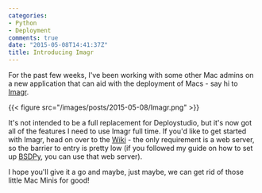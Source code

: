 ```yaml
---
categories:
- Python
- Deployment
comments: true
date: "2015-05-08T14:41:37Z"
title: Introducing Imagr
---
```

For the past few weeks, I've been working with some other Mac admins on a new application that can aid with the deployment of Macs - say hi to [Imagr](https://github.com/grahamgilbert/imagr).

{{< figure src="/images/posts/2015-05-08/Imagr.png" >}}

It's not intended to be a full replacement for Deploystudio, but it's now got all of the features I need to use Imagr full time. If you'd like to get started with Imagr, head on over to the [Wiki](https://github.com/grahamgilbert/imagr/wiki/Getting-Started) - the only requirement is a web server, so the barrier to entry is pretty low (if you followed my guide on how to set up [BSDPy](/blog/2015/04/22/getting-started-with-bsdpy-on-docker/), you can use that web server).

I hope you'll give it a go and maybe, just maybe, we can get rid of those little Mac Minis for good!

